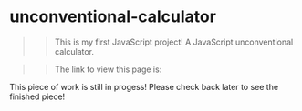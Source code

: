 # unconventional-calculator

>> This is my first JavaScript project! A JavaScript unconventional calculator.

>> The link to view this page is: 

This piece of work is still in progess! Please check back later to see the finished piece!
